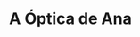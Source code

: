 ---
title: "A Óptica de Ana"
url: /grove-o/a-optica-de-ana-rua-candido-acuna-blanco/
shop: Optiker
---
